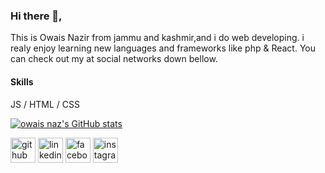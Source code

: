 ### Hi there 👋,
This is Owais Nazir from jammu and kashmir,and i do web developing. i realy enjoy learning new languages and frameworks like php & React. You can check out my  at social networks down bellow.
#### Skills
 JS / HTML / CSS
 
 
[![owais naz's GitHub stats](https://github-readme-stats.vercel.app/api?username=owaisnaz)](https://github.com/anuraghazra/github-readme-stats)


[<img src='https://cdn.jsdelivr.net/npm/simple-icons@3.0.1/icons/github.svg' alt='github' height='40'>](https://github.com/owaisnaz)  [<img src='https://cdn.jsdelivr.net/npm/simple-icons@3.0.1/icons/linkedin.svg' alt='linkedin' height='40'>](https://www.linkedin.com/in/https://www.linkedin.com/in/owais-nazir-996399233/)  [<img src='https://cdn.jsdelivr.net/npm/simple-icons@3.0.1/icons/facebook.svg' alt='facebook' height='40'>](https://www.facebook.com/https://www.facebook.com/jasme.owais.1)  [<img src='https://cdn.jsdelivr.net/npm/simple-icons@3.0.1/icons/instagram.svg' alt='instagram' height='40'>](https://www.instagram.com/https://instagram.com/owaisnazir._?igshid=YmMyMTA2M2Y=/)  

